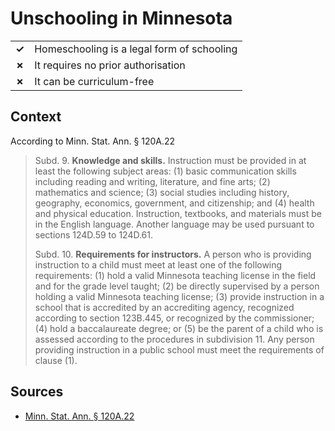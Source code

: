 # Unschooling in Minnesota

|       |                                            |
| ----- | ------------------------------------------ |
| **✓** | Homeschooling is a legal form of schooling |
| **✗** | It requires no prior authorisation         |
| **✗** | It can be curriculum-free                  |

## Context

According to Minn. Stat. Ann. § 120A.22

> Subd. 9. **Knowledge and skills.** Instruction must be provided in at least the following subject areas:
> (1) basic communication skills including reading and writing, literature, and fine arts;
> (2) mathematics and science;
> (3) social studies including history, geography, economics, government, and citizenship; and
> (4) health and physical education.
> Instruction, textbooks, and materials must be in the English language. Another language may be used pursuant to sections 124D.59 to 124D.61.
>
> Subd. 10. **Requirements for instructors.** A person who is providing instruction to a child must meet at least one of the following requirements:
> (1) hold a valid Minnesota teaching license in the field and for the grade level taught;
> (2) be directly supervised by a person holding a valid Minnesota teaching license;
> (3) provide instruction in a school that is accredited by an accrediting agency, recognized according to section 123B.445, or recognized by the commissioner;
> (4) hold a baccalaureate degree; or
> (5) be the parent of a child who is assessed according to the procedures in subdivision 11.
> Any person providing instruction in a public school must meet the requirements of clause (1).

## Sources

- [Minn. Stat. Ann. § 120A.22](https://www.revisor.mn.gov/statutes/cite/120A.22)
